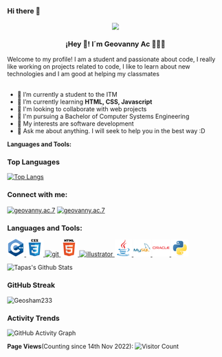 ### Hi there 👋

<p align="center" width="300">
   <img align="center" width="200" src="https://user-images.githubusercontent.com/109768344/196978321-f5badca2-0bb5-46f1-9e9c-51c68498b9ac.jpg" />
   <h3 align="center">¡Hey 👋! I´m Geovanny Ac 👨🏻‍💻</h3>
</p>
Welcome to my profile! I am a student and passionate about code, I really like working on projects related to code, I like to learn about new technologies and I am good at helping my classmates

<br />
<br />

- 🔭 I’m currently a student to the ITM
- 🌱 I’m currently learning **HTML, CSS, Javascript**
- 👯 I'm looking to collaborate with web projects
- 💼 I'm pursuing a Bachelor of Computer Systems Engineering
- 🤔 My interests are software development
- 💬 Ask me about anything. I will seek to help you in the best way :D


**Languages and Tools:**  
### Top Languages

[![Top Langs](https://github-readme-stats.vercel.app/api/top-langs/?username=Geosham233&layout=compact)](https://github.com/anuraghazra/github-readme-stats)

<h3 align="left">Connect with me:</h3>
<p align="left">
<a href="https://fb.com/geovanny.ac.7" target="_blank"><img align="center" src="https://raw.githubusercontent.com/rahuldkjain/github-profile-readme-generator/master/src/images/icons/Social/facebook.svg" alt="geovanny.ac.7" height="30" width="40" /></a>
<a href="https://instagram.com/geovanny.ac.7" target="_blank"><img align="center" src="https://raw.githubusercontent.com/rahuldkjain/github-profile-readme-generator/master/src/images/icons/Social/instagram.svg" alt="geovanny.ac.7" height="30" width="40" /></a>
</p>
<h3 align="left">Languages and Tools:</h3>
<p align="left"> <a href="https://www.w3schools.com/cpp/" target="_blank" rel="noreferrer"> <img src="https://raw.githubusercontent.com/devicons/devicon/master/icons/cplusplus/cplusplus-original.svg" alt="cplusplus" width="40" height="40"/> </a> <a href="https://www.w3schools.com/css/" target="_blank" rel="noreferrer"> <img src="https://raw.githubusercontent.com/devicons/devicon/master/icons/css3/css3-original-wordmark.svg" alt="css3" width="40" height="40"/> </a> <a href="https://git-scm.com/" target="_blank" rel="noreferrer"> <img src="https://www.vectorlogo.zone/logos/git-scm/git-scm-icon.svg" alt="git" width="40" height="40"/> </a> <a href="https://www.w3.org/html/" target="_blank" rel="noreferrer"> <img src="https://raw.githubusercontent.com/devicons/devicon/master/icons/html5/html5-original-wordmark.svg" alt="html5" width="40" height="40"/> </a> <a href="https://www.adobe.com/in/products/illustrator.html" target="_blank" rel="noreferrer"> <img src="https://www.vectorlogo.zone/logos/adobe_illustrator/adobe_illustrator-icon.svg" alt="illustrator" width="40" height="40"/> </a> <a href="https://www.java.com" target="_blank" rel="noreferrer"> <img src="https://raw.githubusercontent.com/devicons/devicon/master/icons/java/java-original.svg" alt="java" width="40" height="40"/> </a> <a href="https://www.mysql.com/" target="_blank" rel="noreferrer"> <img src="https://raw.githubusercontent.com/devicons/devicon/master/icons/mysql/mysql-original-wordmark.svg" alt="mysql" width="40" height="40"/> </a> <a href="https://www.oracle.com/" target="_blank" rel="noreferrer"> <img src="https://raw.githubusercontent.com/devicons/devicon/master/icons/oracle/oracle-original.svg" alt="oracle" width="40" height="40"/> </a> <a href="https://www.python.org" target="_blank" rel="noreferrer"> <img src="https://raw.githubusercontent.com/devicons/devicon/master/icons/python/python-original.svg" alt="python" width="40" height="40"/> </a> </p>

![Tapas's Github Stats](https://github-readme-stats.vercel.app/api?username=Geosham233&show_icons=true&theme=radical)

### GitHub Streak

<img width="48%" src="https://github-readme-streak-stats.herokuapp.com/?user=Geosham233&theme=highcontrast&hide_border=true" alt="Geosham233" />

### Activity Trends

![GitHub Activity Graph](https://activity-graph.herokuapp.com/graph?username=Geosham233&theme=dracula&hide_border=true)

**Page Views**(Counting since 14th Nov 2022): ![Visitor Count](https://profile-counter.glitch.me/Geosham233/count.svg)
